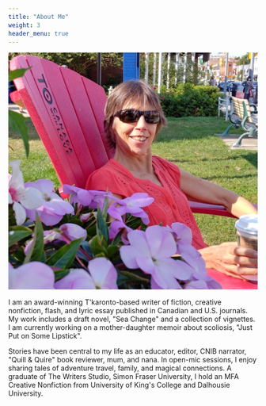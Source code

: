 ```yaml
---
title: "About Me"
weight: 3
header_menu: true
---
```


![Doley Henderson](images/dh.jpg)

I am an award-winning T'karonto-based writer of fiction, creative nonfiction, flash, and lyric essay published in Canadian and U.S. journals. My work includes a draft novel, "Sea Change" and a collection of vignettes. I am currently working on a mother-daughter memoir about scoliosis, "Just Put on Some Lipstick".

Stories have been central to my life as an educator, editor, CNIB narrator, "Quill & Quire" book reviewer, mum, and nana. In open-mic sessions, I enjoy sharing tales of adventure travel, family, and magical connections. A graduate of The Writers Studio, Simon Fraser University, I hold an MFA Creative Nonfiction from University of King's College and Dalhousie University. 
